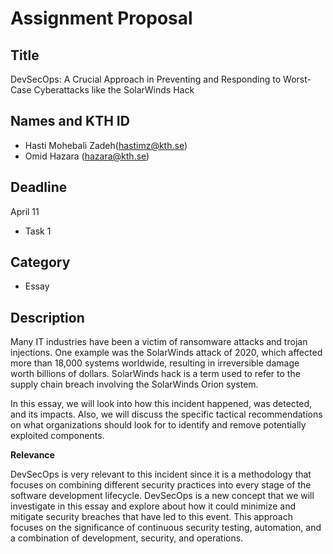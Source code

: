 # Assignment Proposal

## Title

DevSecOps: A Crucial Approach in Preventing and Responding to Worst-Case Cyberattacks like the SolarWinds Hack

## Names and KTH ID

- Hasti Mohebali Zadeh(hastimz@kth.se)
- Omid Hazara (hazara@kth.se)

## Deadline

April 11

- Task 1

## Category

- Essay

## Description

Many IT industries have been a victim of ransomware attacks and trojan injections.
One example was the SolarWinds attack of 2020, which affected more than 18,000 systems worldwide, resulting in irreversible damage worth billions of dollars.
SolarWinds hack is a term used to refer to the supply chain breach involving the SolarWinds Orion system.

In this essay, we will look into how this incident happened, was detected, and its impacts.
Also, we will discuss the specific tactical recommendations on what organizations should look for to identify and remove potentially exploited components.

**Relevance**

DevSecOps is very relevant to this incident since it is a methodology that focuses on combining different security practices into every stage of the software development lifecycle. DevSecOps is a new concept that we will investigate in this essay and explore about how it could minimize and mitigate security breaches that have led to this event. This approach focuses on the significance of continuous security testing, automation, and a combination of development, security, and operations.

